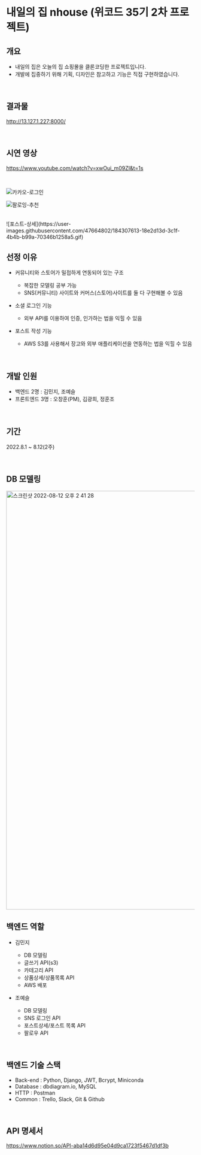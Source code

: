 # 내일의 집 nhouse (위코드 35기 2차 프로젝트)


## 개요
- 내일의 집은 오늘의 집 쇼핑몰을 클론코딩한 프로젝트입니다. 
- 개발에 집중하기 위해 기획, 디자인은 참고하고 기능은 직접 구현하였습니다.

<br>

## 결과물
http://13.127.1.227:8000/

<br>

## 시연 영상
https://www.youtube.com/watch?v=xwOui_m09ZI&t=1s

<br>

![카카오-로그인](https://user-images.githubusercontent.com/47664802/184307548-414db957-5a57-493d-a0bb-fff7f12aa49e.gif)
<br>

![팔로잉-추천](https://user-images.githubusercontent.com/47664802/184307578-5efadf31-7eb2-4990-8f4f-cc477e04d6cf.gif)

<br>
![포스트-상세](https://user-images.githubusercontent.com/47664802/184307613-18e2d13d-3c1f-4b4b-b99a-70346b1258a5.gif)

<br>

## 선정 이유
- 커뮤니티와 스토어가 밀접하게 연동되어 있는 구조
   + 복잡한 모델링 공부 가능
   + SNS(커뮤니티) 사이트와 커머스(스토어)사이트를 둘 다 구현해볼 수 있음

- 소셜 로그인 기능 
   + 외부 API를 이용하여 인증, 인가하는 법을 익힐 수 있음

- 포스트 작성 기능 
   + AWS S3를 사용해서 장고와 외부 애플리케이션을 연동하는 법을 익힐 수 있음

<br>

## 개발 인원
- 백엔드 2명 : 김민지, 조예슬
- 프론트엔드 3명 : 오창훈(PM), 김광희, 정훈조

<br>

## 기간
2022.8.1 ~ 8.12(2주)

<br>

## DB 모델링

<img width="1119" alt="스크린샷 2022-08-12 오후 2 41 28" src="https://user-images.githubusercontent.com/47664802/184291868-638cb04f-b180-40ec-8a93-9a5e95a9f108.png">


<br>

## 백엔드 역할
- 김민지
   - DB 모델링
   - 글쓰기 API(s3)
   - 카테고리 API
   - 상품상세/상품목록 API
   - AWS 배포 
   
- 조예슬
   - DB 모델링
   - SNS 로그인 API
   - 포스트상세/포스트 목록 API
   - 팔로우 API
   
<br>

## 백엔드 기술 스택
- Back-end : Python, Django, JWT, Bcrypt, Miniconda
- Database : dbdiagram.io, MySQL
- HTTP : Postman
- Common : Trello, Slack, Git & Github

<br>

## API 명세서
https://www.notion.so/API-aba14d6d95e04d9ca1723f5467d1df3b
